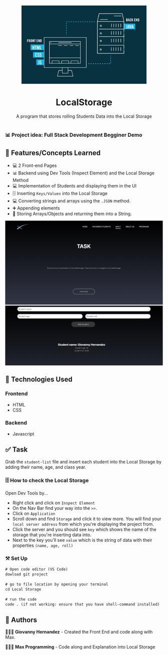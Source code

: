 <p align="center">
    <img width="400" src="./Local Storage/images/development.jpg">
</p>

<h1 align="center">LocalStorage</h1>

<div align="center">
A program that stores rolling Students Data into the Local Storage </br></br>
</div>

### 📊 Project idea: Full Stack Development Begginer Demo

## 🌟 Features/Concepts Learned

- 💻 2 Front-end Pages
- 📊 Backend using Dev Tools (Inspect Element) and the Local Storage Method
- 💻 Implementation of Students and displaying them in the UI
- 🗄 Inserting `Keys/Values` into the Local Storage
- 💻 Converting strings and arrays using the `.JSON` method.
- ➕ Appending elements
- 🔀 Storing Arrays/Objects and returning them into a String.

<p align="center">
    <img width="600" src="./Local Storage/images/homepage.png">
    <img width="600" src="./Local Storage/images/data.png">
</p>

## 📂 Technologies Used

### Frontend

- HTML
- CSS

### Backend

- Javascript

## ✅ Task

Grab the `student-list` file and insert each student into the Local Storage by adding their name, age, and class year.

### 🗄 How to check the Local Storage

Open Dev Tools by...

- Right click and click on `Inspect Element`
- On the Nav Bar find your way into the `>>`.
- Click on `Application`
- Scroll down and find `Storage` and click it to view more.
You will find your `local server address` from which you're displaying the project from.
- Click the server and you should see `key` which shows the name of the storage that you're inserting data into.
- Next to the key you'll see `value` which is the string of data with their properties `(name, age, roll)`

### ⚒️ Set Up

```
# Open code editor (VS Code)
dowload git project

# go to file location by opening your terminal
cd Local Storage

# run the code
code . (if not working: ensure that you have shell-command installed)

```

## 📌 Authors

🧑🏽‍💻 **Giovanny Hernandez** - Created the Front End and code along with Max.

🧑🏽‍💻 **Max Programming** - Code along and Explanation into Local Storage


